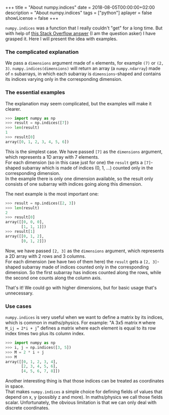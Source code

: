 +++
title = "About numpy.indices"
date = 2018-08-05T00:00:00+02:00
description = "About numpy.indices"
tags = ["python"]
aplayer = false
showLicense = false
+++

`numpy.indices` was a function that I really couldn't "get" for a long time. But with help of [this Stack Overflow answer](http://stackoverflow.com/questions/32271331/can-anybody-explain-me-the-numpy-indices/32271420#32271420) (I am the question asker) I have grasped it. Here I will present the idea with examples.
<!--more-->
### The complicated explanation
We pass a `dimensions` argument made of `n` elements, for example `(7)` or `(2, 3)`. `numpy.indices(dimensions)` will return an array (a `numpy.ndarray`) made of `n` subarrays, in which each subarray is `dimensions`-shaped and contains its indices varying only in the corresponding dimension.
### The essential examples
The explanation may seem complicated, but the examples will make it clearer.

``` python
>>> import numpy as np
>>> result = np.indices([7])
>>> len(result)
1
>>> result[0]
array([0, 1, 2, 3, 4, 5, 6])
```
This is the simplest case. We have passed `[7]` as the `dimensions` argument, which represents a 1D array with 7 elements.\
For each dimension (so in this case just for one) the `result` gets a `[7]`-shaped subarray which is made of indices (0, 1, ...) counted only in the corresponding dimension.\
In the example there is only one dimension available, so the result only consists of one subarray with indices going along this dimension.

The next example is the most important one:
```python
>>> result = np.indices([2, 3])
>>> len(result)
2
>>> result[0]
array([[0, 0, 0],
       [1, 1, 1]])
>>> result[1]
array([[0, 1, 2],
       [0, 1, 2]])
```
Now, we have passed `[2, 3]` as the `dimensions` argument, which represents a 2D array with 2 rows and 3 columns.\
For each dimension (we have two of them here) the `result` gets a `[2, 3]`-shaped subarray made of indices counted only in the corresponding dimension. So the first subarray has indices counted along the rows, while the second one counts along the column axis.

That's it! We could go with higher dimensions, but for basic usage that's unnecessary.

### Use cases
`numpy.indices` is very useful when we want to define a matrix by its indices, which is common in maths/physics. For example: "A 3x5 matrix `M` where `M_ij = 2*i + j`" defines a matrix where each element is equal to its row index times two plus its column index.
```python
>>> import numpy as np
>>> i, j = np.indices([3, 5])
>>> M = 2 * i + j
>>> M
array([[0, 1, 2, 3, 4],
       [2, 3, 4, 5, 6],
       [4, 5, 6, 7, 8]])
```
Another interesting thing is that those indices can be treated as coordinates in space.\
That makes `numpy.indices` a simple choice for defining fields of values that depend on x, y (possibly z and more).
In maths/physics we call those fields scalar.
Unfortunately, the obvious limitation is that we can only deal with discrete coordinates.